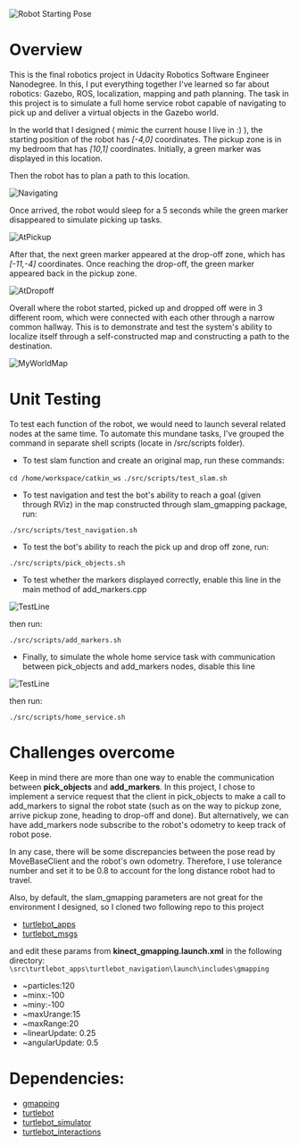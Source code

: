 ![Robot Starting Pose](https://github.com/huytrinhx/Robotics-ND/blob/main/Home-Service-Robot/screenshots/RobotStartingPose.JPG "Robot Starting Pose")

# Overview

This is the final robotics project in Udacity Robotics Software Engineer Nanodegree. In this, I put everything together I've learned so far about robotics: Gazebo, ROS, localization, mapping and path planning. The task in this project is to simulate a full home service robot capable of navigating to pick up and deliver a virtual objects in the Gazebo world.

In the world that I designed ( mimic the current house I live in :) ), the starting position of the robot has *[-4,0]* coordinates. The pickup zone is in my bedroom that has *[10,1]* coordinates. Initially, a green marker was displayed in this location.

Then the robot has to plan a path to this location.

![Navigating](https://github.com/huytrinhx/Robotics-ND/blob/main/Home-Service-Robot/screenshots/NavigatingToPickup.JPG "Robot is planning a path to pickup position")

Once arrived, the robot would sleep for a 5 seconds while the green marker disappeared to simulate picking up tasks.

![AtPickup](https://github.com/huytrinhx/Robotics-ND/blob/main/Home-Service-Robot/screenshots/AtPickup.JPG "Robot at pickup position")

After that, the next green marker appeared at the drop-off zone, which has *[-11,-4]* coordinates. 
Once reaching the drop-off, the green marker appeared back in the pickup zone.

![AtDropoff](https://github.com/huytrinhx/Robotics-ND/blob/main/Home-Service-Robot/screenshots/AtDropoff.JPG "Robot at dropoff position")

Overall where the robot started, picked up and dropped off were in 3 different room, which were connected with each other through a narrow common hallway. This is to demonstrate and test the system's ability to localize itself through a self-constructed map and constructing a path to the destination.

![MyWorldMap](https://github.com/huytrinhx/Robotics-ND/blob/main/Home-Service-Robot/screenshots/MySLAMMap.JPG "The map of my world generated through SLAM")

# Unit Testing

To test each function of the robot, we would need to launch several related nodes at the same time. To automate this mundane tasks, I've grouped the command in separate shell scripts (locate in /src/scripts folder).

- To test slam function and create an original map, run these commands:

`cd /home/workspace/catkin_ws`
`./src/scripts/test_slam.sh`

- To test navigation and test the bot's ability to reach a goal (given through RViz) in the map constructed through slam_gmapping package, run:

`./src/scripts/test_navigation.sh`

- To test the bot's ability to reach the pick up and drop off zone, run:

`./src/scripts/pick_objects.sh`

- To test whether the markers displayed correctly, enable this line in the main method of add_markers.cpp

![TestLine](https://github.com/huytrinhx/Robotics-ND/blob/main/Home-Service-Robot/screenshots/DisableThis.JPG "Disable/Enable this testing line")

then run:

`./src/scripts/add_markers.sh`

- Finally, to simulate the whole home service task with communication between pick_objects and add_markers nodes, disable this line

![TestLine](https://github.com/huytrinhx/Robotics-ND/blob/main/Home-Service-Robot/screenshots/DisableThis.JPG "Disable/Enable this testing line")

then run:

`./src/scripts/home_service.sh`

# Challenges overcome

Keep in mind there are more than one way to enable the communication between **pick_objects** and **add_markers**. In this project, I chose to implement a service request that the client in pick_objects to make a call to add_markers to signal the robot state (such as on the way to pickup zone, arrive pickup zone, heading to drop-off and done). But alternatively, we can have add_markers node subscribe to the robot's odometry to keep track of robot pose. 

In any case, there will be some discrepancies between the pose read by MoveBaseClient and the robot's own odometry. Therefore, I use tolerance number and set it to be 0.8 to account for the long distance robot had to travel. 

Also, by default, the slam_gmapping parameters are not great for the environment I designed, so I cloned two following repo to this project

- [turtlebot_apps](https://github.com/turtlebot/turtlebot_apps)
- [turtlebot_msgs](https://github.com/turtlebot/turtlebot_msgs)

and edit these params from **kinect_gmapping.launch.xml** in the following directory:
`\src\turtlebot_apps\turtlebot_navigation\launch\includes\gmapping`

- ~particles:120
- ~minx:-100
- ~miny:-100
- ~maxUrange:15
- ~maxRange:20
- ~linearUpdate: 0.25
- ~angularUpdate: 0.5



# Dependencies:
- [gmapping](http://wiki.ros.org/gmapping)
- [turtlebot](http://wiki.ros.org/turtlebot_teleop)
- [turtlebot_simulator](http://wiki.ros.org/turtlebot_rviz_launchers)
- [turtlebot_interactions](http://wiki.ros.org/turtlebot_gazebo)
